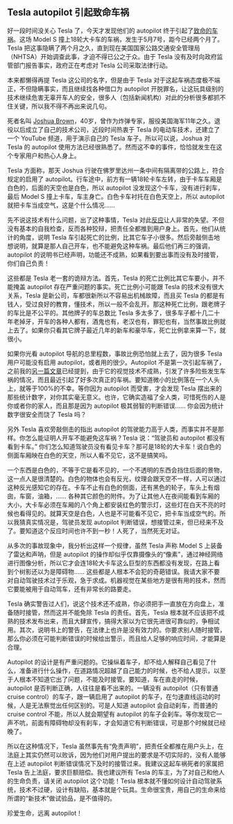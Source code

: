 ## Tesla autopilot 引起致命车祸

好一段时间没关心 Tesla 了，今天才发现他们的 autopilot 终于引起了[致命的车祸](http://www.pbs.org/newshour/rundown/deadly-tesla-crash-exposes-confusion-over-automated-driving)。这场 Model S 撞上18轮大卡车的车祸，发生于5月7号，距今已经两个月了。 Tesla 把这事隐瞒了两个月之久，直到现在美国国家公路交通安全管理局（NHTSA）开始调查此事，才迫不得已公之于众。由于 Tesla 没有及时向政府监管部门报告事实，政府正在考虑对 Tesla 公司采取法律行动。

本来都懒得再提 Tesla 这公司的名字，但是由于 Tesla 对于这起车祸态度极不端正，不但隐瞒事实，而且继续找各种借口为 autopilot 开脱罪名，让这玩具级别的技术继续危害无辜开车人的安全，很多人（包括新闻机构）对此的分析很多都抓不住关键，所以我不得不再出来说几句。

死者名叫 [Joshua Brown](http://www.legacy.com/obituaries/ohio/obituary.aspx?pid=179994314)，40岁，曾作为炸弹专家，服役美国海军11年之久。退役以后成立了自己的技术公司，近段时间热衷于 Tesla 的电动车技术，还建立了一个 YouTube 频道，用于演示自己的 Tesla 车子。所以可以说，Joshua 对 Tesla 的 autopilot 使用方法已经很熟悉了。然而这不幸的事件，恰恰就发生在这个专家用户和热心人身上。

Tesla 方面称，那天 Joshua 行驶在佛罗里达州一条中间有隔离带的公路上，符合规定的启用了 autopilot。行车途中，前方有一辆18轮卡车左转，由于卡车车厢是白色的，后面的天空也是白色，所以 autopilot 没发现这个卡车，没有进行刹车，最后 Model S 撞上卡车，车主身亡。白色卡车衬托在白色天空上，所以 autopilot 就把卡车当成空气，这是个什么情况……

先不说这技术有什么问题，出了这种事情，Tesla 对此[反应](https://www.teslamotors.com/en_GB/blog/tragic-loss)让人非常的失望。不但没有基本的自我检查，反而各种狡辩，把责任全都推到用户身上。首先，他们从统计的角度，说明 Tesla 车引起死亡的比例，比其它车子小很多。然后旁敲侧击地想说明，就算是那人自己开车，也不能避免这种车祸。最后他们再三的强调，autopilot 的说明书已经声明，功能还不成熟，如果看到要出事而没有及时接管，你们自己负责！

这些都是 Tesla 老一套的诡辩方法。首先，Tesla 的死亡比例比其它车要小，并不能掩盖 autopilot 存在严重问题的事实。死亡比例小可能跟 Tesla 的技术没有很大关系，Tesla 是新公司，车都很新所以不容易出机械故障，而且买 Tesla 的都是有钱人，受过良好的教育，懂技术，所以一般不会乱开。那这种死亡比例，跟老牌子的车比是不公平的。其他牌子的车总数比 Tesla 多太多了，很多车子都十几二十年老掉牙，开车的各种人都有，酒鬼也有，老汉也有，罪犯也有，当然事故比例就上去了。如果你只看其它牌子最近几年的新车和豪华车，死亡比例拿来算一下，就很小。

如果你光看 autopilot 导航的总里程数，事故比例恐怕就上去了，因为很多 Tesla 用户可能没有启用 autopilot，或者用的很少。Autopilot 不是第一次引起车祸了，之前我的[另一篇文章](http://www.yinwang.org/blog-cn/2016/01/10/tesla-autopilot)已经提到，由于它的视觉技术不成熟，引发了许多险些发生车祸的情况，而且最近引起了好多次真正的车祸。要知道微小的比例落在一个人头上，就等于100%的不幸。等你因为 autopilot 而受害，才会发现 Tesla 摆出来的那些统计数字，对你其实毫无意义。也许，它确实造福了全人类，可惜死伤的人是你或者你的家人，而且那是因为 autopilot 极其弱智的判断错误…… 你会因为统计数字很安全而饶了 Tesla 吗？

另外 Tesla 喜欢旁敲侧击的指出 autopilot 的驾驶能力高于人类，而事实并不是那样。你怎么能证明人开车不能避免这车祸？Tesla 说：“驾驶员和 autopilot 都没有看到卡车。” 你们怎么知道驾驶员没有看见卡车？那可是18轮的大卡车！说白色的侧面车厢映在白色的天空，所以人看不见它，这不是搞笑吗。

一个东西是白色的，不等于它是看不见的，一个不透明的东西会挡住后面的景物，这一点人是很清楚的。白色的物体也会有反光，纹理会跟天空不一样，人可以通过这种反光感知它的存在。卡车不止有白色的侧面，还有黑色的轮子，车头上有烟囱，车窗，油箱，…… 各种其它颜色的附件。为了让其他人在夜间能看到车厢的大小，大卡车必须在车厢的八个角上都安装红色的警示灯，这些灯在白天不亮的时候也看得见的。就算天空是白色，人也是不可能看不见它，把卡车当成空气的。所以我猜真实情况是，驾驶员发现 autopilot 判断错误，想接管过来，但已经来不及了。要知道这个反应时间也许不到一秒！人死了，当然死无对证。

从多次的事故现象中，我分析出这样一个规律，虽然 Tesla 声称 Model S 上装备了雷达和声呐，但是 autopilot 的操作却似乎仅靠摄像头的“像素”，通过神经网络进行图像分析，所以它才会连18轮大卡车这么巨型的东西都没有发现，在路上看到个树影还以为是障碍物…… 这些都是人根本不会犯的奇葩错误。我请大家不要对自动驾驶技术过于乐观，急于求成。机器视觉在某些地方是很有用的技术，然而它要能被用于自动驾车，还有非常长的路要走。

Tesla 确实警告过人们，说这个技术还不成熟，你必须把手一直放在方向盘上，准备随时接管，然而这并不能免除 Tesla 的责任。首先，Tesla 根本就不应该把不成熟的技术发布出来，而且大肆宣传，搞得大家以为它很先进很可靠似的，争相试用。其次，说明书上的警告，在法律上也许是没有效力的。你要求别人随时接管，那么你必须在可能判断错误的时候给出警示，而且给人足够的响应时间，才能算是合理。

Autopilot 的设计是有严重问题的。它操纵着车子，却不给人解释自己看见了什么，准备进行什么操作，在道路情况超越了自己能力的时候，也不给人提示，以至于人根本不知道它出了问题，不能及时接管。要知道，车在直走的时候，autopilot 是否判断正确，人往往是看不出来的。一辆没有 autopilot（只有普通 cruise control）的车子，跟一辆启用了 autopilot 的车子，在匀速直线运动的时候，人是无法察觉出任何区别的。可是人知道 autopilot 会自动刹车，而普通的 cruise control 不能，所以人就会期望有 autopilot 的车子会刹车。等你发现它一声不吭，前面有障碍物却没有刹车，才会知道它有判断错误，可是那个时候就已经晚了。

所以在这种情况下，Tesla 虽然事先有“免责声明”，把责任全都推在用户头上，在法庭上其实仍然可以败诉，因为他们对用户提出的要求是不切实际的，没有人能够在上述 autopilot 判断错误情况下及时的接管过来。我建议这起车祸死者的家属把 Tesla 告上法庭，要求巨额赔偿。我也建议所有 Tesla 的车主，为了对自己和他人的生命负责，请关闭 autopilot 这个功能！Tesla 根本就不懂如何设计自动驾驶系统，技术不过硬，设计有缺陷，基本就是个玩具。生命很宝贵，用自己的生命来给所谓的“新技术”做试验品，是不值得的。

珍爱生命，远离 autopilot！

